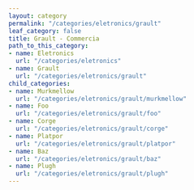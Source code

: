 ```yaml
---
layout: category
permalink: "/categories/eletronics/grault"
leaf_category: false
title: Grault - Commercia
path_to_this_category:
- name: Eletronics
  url: "/categories/eletronics"
- name: Grault
  url: "/categories/eletronics/grault"
child_categories:
- name: Murkmellow
  url: "/categories/eletronics/grault/murkmellow"
- name: Foo
  url: "/categories/eletronics/grault/foo"
- name: Corge
  url: "/categories/eletronics/grault/corge"
- name: Platpor
  url: "/categories/eletronics/grault/platpor"
- name: Baz
  url: "/categories/eletronics/grault/baz"
- name: Plugh
  url: "/categories/eletronics/grault/plugh"
---
```

